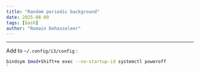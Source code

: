 ```yaml
---
title: "Random periodic background"
date: 2025-08-09
tags: [bash]
author: "Romain Dehasseleer"
---
```


---

Add to `~/.config/i3/config` :

```bash
bindsym $mod+Shift+e exec --no-startup-id systemctl poweroff
`